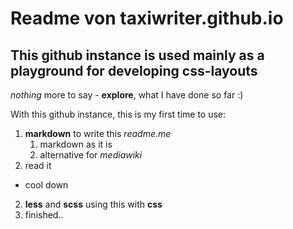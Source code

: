 # Readme von taxiwriter.github.io
## This github instance is used mainly as a playground for developing css-layouts

*nothing* more to say - **explore**, what I have done so far :)

With this github instance, this is my first time to use:
1. **markdown** to write this *readme.me*
	1. markdown as it is
	2. alternative for *mediawiki*
  3. read it
  * cool down
2. **less** and **scss** using this with **css**
3. finished..
